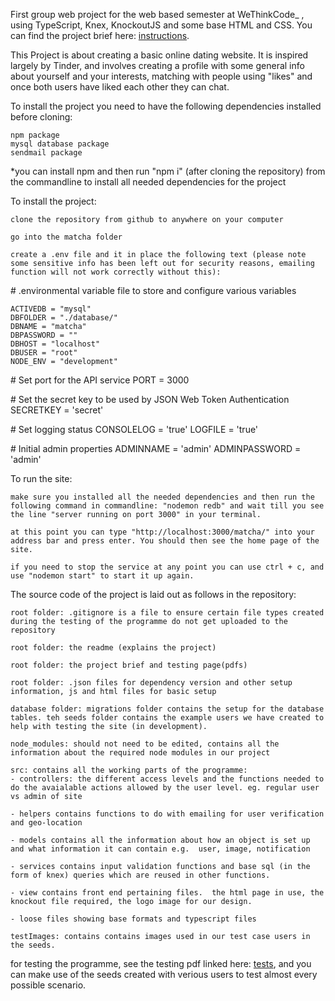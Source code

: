 First group web project for the web based semester at WeThinkCode_ , using TypeScript, Knex, KnockoutJS and some base HTML and CSS. You can find the project brief here: [instructions](https://github.com/Hallocoos/matcha/blob/master/matcha.en.pdf).

This Project is about creating a basic online dating website. It is inspired largely by Tinder, and involves creating a profile with some general info about yourself and your interests, matching with people using "likes" and once both users have liked each other they can chat.

To install the project you need to have the following dependencies installed before cloning:

    npm package
    mysql database package
    sendmail package

*you can install npm and then run "npm i" (after cloning the repository) from the commandline to install all needed dependencies for the project

To install the project:

    clone the repository from github to anywhere on your computer

    go into the matcha folder

    create a .env file and it in place the following text (please note some sensitive info has been left out for security reasons, emailing function will not work correctly without this):
    
\# .environmental variable file to store and configure various variables

    ACTIVEDB = "mysql"
    DBFOLDER = "./database/"
    DBNAME = "matcha"
    DBPASSWORD = ""
    DBHOST = "localhost"
    DBUSER = "root"
    NODE_ENV = "development"

\# Set port for the API service
    PORT = 3000

\# Set the secret key to be used by JSON Web Token Authentication
    SECRETKEY = 'secret'

\# Set logging status 
    CONSOLELOG = 'true'
    LOGFILE = 'true'

\# Initial admin properties
    ADMINNAME = 'admin'
    ADMINPASSWORD = 'admin'

To run the site:

    make sure you installed all the needed dependencies and then run the following command in commandline: "nodemon redb" and wait till you see the line "server running on port 3000" in your terminal.
    
    at this point you can type "http://localhost:3000/matcha/" into your address bar and press enter. You should then see the home page of the site.

    if you need to stop the service at any point you can use ctrl + c, and use "nodemon start" to start it up again. 

The source code of the project is laid out as follows in the repository:

    root folder: .gitignore is a file to ensure certain file types created during the testing of the programme do not get uploaded to the repository

    root folder: the readme (explains the project)

    root folder: the project brief and testing page(pdfs)

    root folder: .json files for dependency version and other setup information, js and html files for basic setup

    database folder: migrations folder contains the setup for the database tables. teh seeds folder contains the example users we have created to help with testing the site (in development).

    node_modules: should not need to be edited, contains all the information about the required node modules in our project

    src: contains all the working parts of the programme:
    - controllers: the different access levels and the functions needed to do the avaialable actions allowed by the user level. eg. regular user vs admin of site

    - helpers contains functions to do with emailing for user verification and geo-location

    - models contains all the information about how an object is set up and what information it can contain e.g.  user, image, notification

    - services contains input validation functions and base sql (in the form of knex) queries which are reused in other functions.

    - view contains front end pertaining files.  the html page in use, the knockout file required, the logo image for our design. 

    - loose files showing base formats and typescript files

    testImages: contains contains images used in our test case users in the seeds.

for testing the programme, see the testing pdf linked here: [tests](https://github.com/Hallocoos/matcha/blob/master/matcha.markingsheet.pdf), and you can make use of the seeds created with verious users to test almost every possible scenario.
